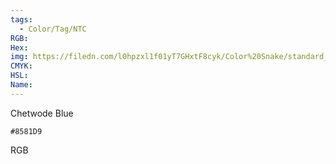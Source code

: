 ```yaml
---
tags:
  - Color/Tag/NTC
RGB:
Hex:
img: https://filedn.com/l0hpzxl1f01yT7GHxtF8cyk/Color%20Snake/standard_csv_to_svg/8581D9.svg
CMYK:
HSL:
Name:
---
```

Chetwode Blue
```palette
#8581D9
```
RGB
